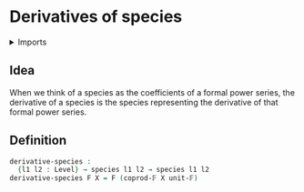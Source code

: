 # Derivatives of species

<details><summary>Imports</summary>
```agda
module univalent-combinatorics.derivatives-species where
open import foundation.universe-levels
open import univalent-combinatorics.coproduct-types
open import univalent-combinatorics.finite-types
open import univalent-combinatorics.species
```
</details>

## Idea

When we think of a species as the coefficients of a formal power series, the derivative of a species is the species representing the derivative of that formal power series.

## Definition

```agda
derivative-species :
  {l1 l2 : Level} → species l1 l2 → species l1 l2
derivative-species F X = F (coprod-𝔽 X unit-𝔽)
```
